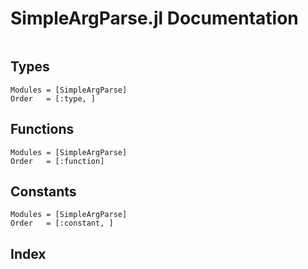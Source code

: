 # SimpleArgParse.jl Documentation

```@contents
```

## Types

```@autodocs
Modules = [SimpleArgParse]
Order   = [:type, ]
```

## Functions

```@autodocs
Modules = [SimpleArgParse]
Order   = [:function]
```

## Constants

```@autodocs
Modules = [SimpleArgParse]
Order   = [:constant, ]
```

## Index

```@index
```